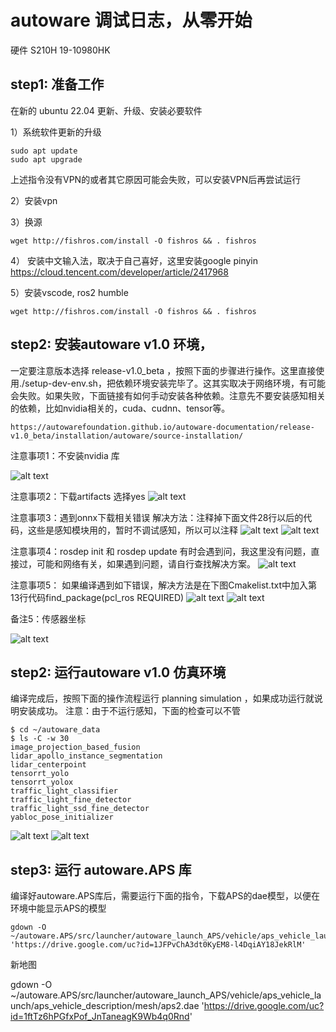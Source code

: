 # autoware 调试日志，从零开始
硬件 S210H 19-10980HK 
## step1: 准备工作
在新的 ubuntu 22.04 更新、升级、安装必要软件

1）系统软件更新的升级
```
sudo apt update
sudo apt upgrade
```
上述指令没有VPN的或者其它原因可能会失败，可以安装VPN后再尝试运行

2）安装vpn 

3）换源
```
wget http://fishros.com/install -O fishros && . fishros
```
4） 安装中文输入法，取决于自己喜好，这里安装google pinyin
https://cloud.tencent.com/developer/article/2417968

5）安装vscode, ros2 humble
```
wget http://fishros.com/install -O fishros && . fishros
```
## step2: 安装autoware v1.0 环境，

一定要注意版本选择 release-v1.0_beta ，按照下面的步骤进行操作。这里直接使用./setup-dev-env.sh，把依赖环境安装完毕了。这其实取决于网络环境，有可能会失败。如果失败，下面链接有如何手动安装各种依赖。注意先不要安装感知相关的依赖，比如nvidia相关的，cuda、cudnn、tensor等。
```
https://autowarefoundation.github.io/autoware-documentation/release-v1.0_beta/installation/autoware/source-installation/
```

注意事项1：不安装nvidia 库

![alt text](<docs/Screenshot from 2025-07-08 10-56-01.png>)

注意事项2：下载artifacts 选择yes
![alt text](<docs/Screenshot from 2025-07-08 10-56-09.png>)

注意事项3：遇到onnx下载相关错误 解决方法：注释掉下面文件28行以后的代码，这些是感知模块用的，暂时不调试感知，所以可以注释
![alt text](<docs/Screenshot from 2025-07-08 11-04-43.png>)
![alt text](<docs/Screenshot from 2025-07-08 11-06-06.png>)

注意事项4：rosdep init 和 rosdep update 有时会遇到问，我这里没有问题，直接过，可能和网络有关，如果遇到问题，请自行查找解决方案。
![alt text](<docs/Screenshot from 2025-07-08 11-22-20.png>)

注意事项5： 如果编译遇到如下错误，解决方法是在下图Cmakelist.txt中加入第13行代码find_package(pcl_ros REQUIRED)
![alt text](<docs/Screenshot from 2025-07-08 11-33-51.png>)
![alt text](<docs/Screenshot from 2025-07-08 11-45-15.png>)

备注5：传感器坐标

![alt text](docs/APS_TF.jpeg)
## step2: 运行autoware v1.0 仿真环境

编译完成后，按照下面的操作流程运行 planning simulation ，如果成功运行就说明安装成功。
注意：由于不运行感知，下面的检查可以不管

```
$ cd ~/autoware_data
$ ls -C -w 30
image_projection_based_fusion
lidar_apollo_instance_segmentation
lidar_centerpoint
tensorrt_yolo
tensorrt_yolox
traffic_light_classifier
traffic_light_fine_detector
traffic_light_ssd_fine_detector
yabloc_pose_initializer
```

![alt text](<docs/Screenshot from 2025-07-08 13-36-33.png>)
![alt text](<docs/Screenshot from 2025-07-08 13-36-46.png>)

## step3: 运行 autoware.APS 库

编译好autoware.APS库后，需要运行下面的指令，下载APS的dae模型，以便在环境中能显示APS的模型

```
gdown -O ~/autoware.APS/src/launcher/autoware_launch_APS/vehicle/aps_vehicle_launch/aps_vehicle_description/mesh/aps2.dae  'https://drive.google.com/uc?id=1JFPvChA3dt0KyEM8-l4DqiAY18JekRlM'
```



新地图

gdown -O ~/autoware.APS/src/launcher/autoware_launch_APS/vehicle/aps_vehicle_launch/aps_vehicle_description/mesh/aps2.dae  'https://drive.google.com/uc?id=1ftTz6hPGfxPof_JnTaneagK9Wb4q0Rnd'
